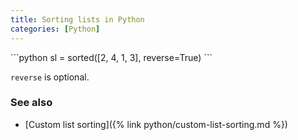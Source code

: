 ```yaml
---
title: Sorting lists in Python
categories: [Python]
---
```


<div markdown="1" class="ans">
```python
sl = sorted([2, 4, 1, 3], reverse=True)
```
</div>

`reverse` is optional.

### See also

- [Custom list sorting]({% link python/custom-list-sorting.md %})
